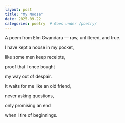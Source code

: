 ```yaml
---
layout: post
title: "My Noose"
date: 2025-09-22
categories: poetry  # Goes under /poetry/
---
```

A poem from Elm Gwandaru — raw, unfiltered, and true.


I have kept a noose in my pocket,

like some men keep receipts,

proof that I once bought

my way out of despair.



It waits for me like an old friend,

never asking questions,

only promising an end

when I tire of beginnings.

